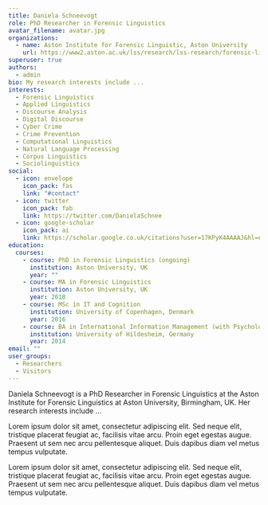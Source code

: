```yaml
---
title: Daniela Schneevogt
role: PhD Researcher in Forensic Linguistics
avatar_filename: avatar.jpg
organizations:
  - name: Aston Institute for Forensic Linguistic, Aston University
    url: https://www2.aston.ac.uk/lss/research/lss-research/forensic-linguistics
superuser: true
authors:
  - admin
bio: My research interests include ...
interests:
  - Forensic Linguistics
  - Applied Linguistics
  - Discourse Analysis
  - Digital Discourse
  - Cyber Crime
  - Crime Prevention
  - Computational Linguistics
  - Natural Language Processing
  - Corpus Linguistics
  - Sociolinguistics
social:
  - icon: envelope
    icon_pack: fas
    link: "#contact"
  - icon: twitter
    icon_pack: fab
    link: https://twitter.com/DanielaSchnee
  - icon: google-scholar
    icon_pack: ai
    link: https://scholar.google.co.uk/citations?user=17KPyK4AAAAJ&hl=en&oi=ao
education:
  courses:
    - course: PhD in Forensic Linguistics (ongoing)
      institution: Aston University, UK
      year: ""
    - course: MA in Forensic Linguistics
      institution: Aston University, UK
      year: 2018
    - course: MSc in IT and Cognition
      institution: University of Copenhagen, Denmark
      year: 2016
    - course: BA in International Information Management (with Psychology)
      institution: University of Hildesheim, Germany
      year: 2014
email: ""
user_groups:
  - Researchers
  - Visitors
---
```

Daniela Schneevogt is a PhD Researcher in Forensic Linguistics at the Aston Institute for Forensic Linguistics at Aston University, Birmingham, UK. Her research interests include ... 

Lorem ipsum dolor sit amet, consectetur adipiscing elit. Sed neque elit, tristique placerat feugiat ac, facilisis vitae arcu. Proin eget egestas augue. Praesent ut sem nec arcu pellentesque aliquet. Duis dapibus diam vel metus tempus vulputate.

Lorem ipsum dolor sit amet, consectetur adipiscing elit. Sed neque elit, tristique placerat feugiat ac, facilisis vitae arcu. Proin eget egestas augue. Praesent ut sem nec arcu pellentesque aliquet. Duis dapibus diam vel metus tempus vulputate.